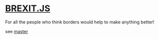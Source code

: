 # [BREXIT.JS](https://brexit.js.org?to=https://github.com/indus/brexit.js)
For all the people who think borders would help to make anything better!

see [master](https://github.com/indus/brexit.js)
